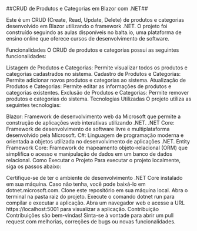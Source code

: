 ##CRUD de Produtos e Categorias em Blazor com .NET##

Este é um CRUD (Create, Read, Update, Delete) de produtos e categorias desenvolvido em Blazor utilizando o framework .NET. O projeto foi construído seguindo as aulas disponíveis no balta.io, uma plataforma de ensino online que oferece cursos de desenvolvimento de software.

Funcionalidades
O CRUD de produtos e categorias possui as seguintes funcionalidades:

Listagem de Produtos e Categorias: Permite visualizar todos os produtos e categorias cadastrados no sistema.
Cadastro de Produtos e Categorias: Permite adicionar novos produtos e categorias ao sistema.
Atualização de Produtos e Categorias: Permite editar as informações de produtos e categorias existentes.
Exclusão de Produtos e Categorias: Permite remover produtos e categorias do sistema.
Tecnologias Utilizadas
O projeto utiliza as seguintes tecnologias:

Blazor: Framework de desenvolvimento web da Microsoft que permite a construção de aplicações web interativas utilizando .NET.
.NET Core: Framework de desenvolvimento de software livre e multiplataforma desenvolvido pela Microsoft.
C#: Linguagem de programação moderna e orientada a objetos utilizada no desenvolvimento de aplicações .NET.
Entity Framework Core: Framework de mapeamento objeto-relacional (ORM) que simplifica o acesso e manipulação de dados em um banco de dados relacional.
Como Executar o Projeto
Para executar o projeto localmente, siga os passos abaixo:

Certifique-se de ter o ambiente de desenvolvimento .NET Core instalado em sua máquina. Caso não tenha, você pode baixá-lo em dotnet.microsoft.com.
Clone este repositório em sua máquina local.
Abra o terminal na pasta raiz do projeto.
Execute o comando dotnet run para compilar e executar a aplicação.
Abra um navegador web e acesse a URL https://localhost:5001 para visualizar a aplicação.
Contribuição
Contribuições são bem-vindas! Sinta-se à vontade para abrir um pull request com melhorias, correções de bugs ou novas funcionalidades.

